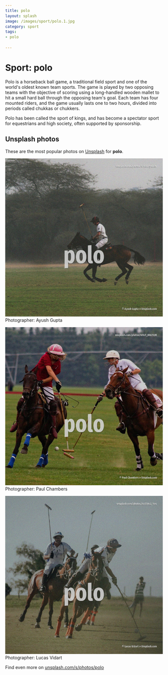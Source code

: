 ```yaml
---
title: polo
layout: splash
image: /images/sport/polo.1.jpg
category: sport
tags:
- polo

---
```

# Sport: polo

Polo is a horseback ball game, a traditional field sport and one of the world's oldest known team 
sports.
The game is played by two opposing teams with the objective of scoring using a long-handled wooden 
mallet to hit a small hard ball through the opposing team's goal.
Each team has four mounted riders, and the game usually lasts one to two hours, divided into 
periods called chukkas or chukkers.

Polo has been called the sport of kings, and has become a spectator sport for equestrians and high 
society, often supported by sponsorship.

 
## Unsplash photos
These are the most popular photos on [Unsplash](https://unsplash.com) for **polo**.
 
![polo](/images/sport/polo.1.jpg)
Photographer:  Ayush Gupta
 
![polo](/images/sport/polo.2.jpg)
Photographer:  Paul Chambers
 
![polo](/images/sport/polo.3.jpg)
Photographer:  Lucas Vidart
 
Find even more on [unsplash.com/s/photos/polo](https://unsplash.com/s/photos/polo)
 
